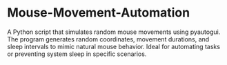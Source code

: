 # Mouse-Movement-Automation
A Python script that simulates random mouse movements using pyautogui. The program generates random coordinates, movement durations, and sleep intervals to mimic natural mouse behavior. Ideal for automating tasks or preventing system sleep in specific scenarios.
